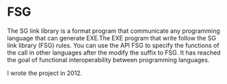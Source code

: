 FSG
============
The SG link library is a format program that communicate any programming language that can generate EXE.The EXE program that write follow the SG link library (FSG) rules. You can use the API FSG to specify the functions of the call in other languages after the modify the suffix to FSG. It has reached the goal of functional interoperability between programming languages.

I wrote the project in 2012.